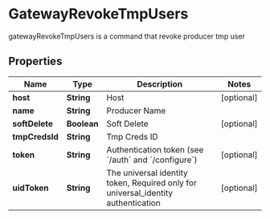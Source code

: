 

# GatewayRevokeTmpUsers

gatewayRevokeTmpUsers is a command that revoke producer tmp user
## Properties

Name | Type | Description | Notes
------------ | ------------- | ------------- | -------------
**host** | **String** | Host |  [optional]
**name** | **String** | Producer Name | 
**softDelete** | **Boolean** | Soft Delete |  [optional]
**tmpCredsId** | **String** | Tmp Creds ID | 
**token** | **String** | Authentication token (see &#x60;/auth&#x60; and &#x60;/configure&#x60;) |  [optional]
**uidToken** | **String** | The universal identity token, Required only for universal_identity authentication |  [optional]



